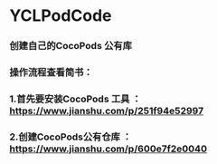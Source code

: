 # YCLPodCode
### 创建自己的CocoPods 公有库
### 操作流程查看简书：
### 1.首先要安装CocoPods 工具 ：https://www.jianshu.com/p/251f94e52997
### 2.创建CocoPods公有仓库 ：https://www.jianshu.com/p/600e7f2e0040
